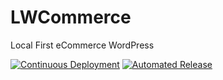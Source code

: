 # LWCommerce

Local First eCommerce WordPress

[![Continuous Deployment](https://github.com/lokuswp/lwcommerce/actions/workflows/deployer.yml/badge.svg)](https://github.com/lokuswp/lwcommerce/actions/workflows/deployer.yml)
[![Automated Release](https://github.com/lokuswp/lwcommerce/actions/workflows/releaser.yml/badge.svg)](https://github.com/lokuswp/lwcommerce/actions/workflows/releaser.yml)
